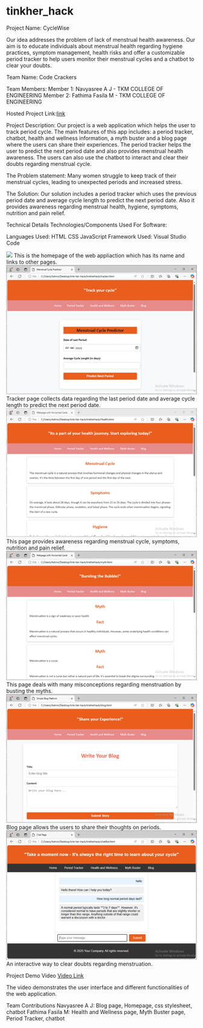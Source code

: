 # tinkher_hack
Project Name: CycleWise

Our idea addresses the problem of lack of menstrual health awareness. Our aim is to educate individuals about menstrual health regarding hygiene practices, symptom management, health risks and  offer a customizable period tracker to help users monitor their menstrual cycles and a chatbot to clear your doubts.

Team Name: Code Crackers

Team Members:
Member 1: Navyasree A J - TKM COLLEGE OF ENGINEERING
Member 2: Fathima Fasila M - TKM COLLEGE OF ENGINEERING

Hosted Project Link:<a href="https://tinkherhack-8zbl.vercel.app/">link</a>

Project Description:
Our project is a web application which helps the user to track period cycle. The main features of this app includes: a period tracker, chatbot, health and wellness information, a myth buster and a blog page where the users can share their experiences. The period tracker helps the user to predict the next period date and also provides menstrual health awareness. The users can also use the chatbot to interact and clear their doubts regarding menstrual cycle. 

The Problem statement:
Many women struggle to keep track of their menstrual cycles, leading to unexpected periods and increased stress. 

The Solution:
Our solution includes a period tracker which uses the previous period date and average cycle length to predict the next period date. Also it provides awareness regarding menstrual health, hygiene, symptoms, nutrition and pain relief.

Technical Details
Technologies/Components Used
For Software:

Languages Used:
HTML
CSS
JavaScript
Framework Used:
Visual Studio Code

<p>
<img src = "homepage.PNG">
This is the homepage of the web appliaction which has its name and links to other pages.
<img src = "tracker.PNG">
Tracker page collects data regarding the last period date and average cycle length to predict the next period date.
<img src = "Health.PNG">
This page provides awareness regarding menstrual cycle, symptoms, nutrition and pain relief.
<img src = "myth.PNG">
This page deals with many misconceptions regarding menstruation by busting the myths.
<img src = "blog.PNG">
Blog page allows the users to share their thoughts on periods.
<img src = "chatbot.PNG">
An interactive way to clear doubts regarding menstruation.
</p>

Project Demo
Video
<a href = "https://drive.google.com/file/d/1unJW-faYWGvBzrGGDu88Ws73BblTCZNC/view?usp=sharing">Video Link</a> 

The video demonstrates the user interface and different functionalities of the web application.


Team Contributions
Navyasree A J: Blog page, Homepage, css stylesheet, chatbot
Fathima Fasila M: Health and Wellness page, Myth Buster page, Period Tracker, chatbot

